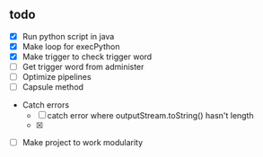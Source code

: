 ## todo
- [x] Run python script in java
- [x] Make loop for execPython
- [x] Make trigger to check trigger word
- [ ] Get trigger word from administer
- [ ] Optimize pipelines
- [ ] Capsule method
- Catch errors
  - [ ] catch error where outputStream.toString() hasn't length
  - [x] 
- [ ] Make project to work modularity